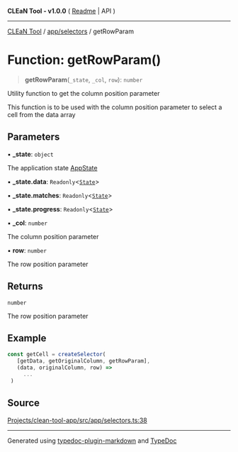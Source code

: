 **CLEaN Tool - v1.0.0** ( [Readme](../../../README.md) \| API )

***

[CLEaN Tool](../../../modules.md) / [app/selectors](../README.md) / getRowParam

# Function: getRowParam()

> **getRowParam**(`_state`, `_col`, `row`): `number`

Utility function to get the column position parameter

This function is to be used with the column position parameter to select a cell from the data array

## Parameters

▪ **\_state**: `object`

The application state [AppState](../../store/type-aliases/AppState.md)

▪ **\_state.data**: `Readonly`\<[`State`](../../../reducers/data/interfaces/State.md)\>

▪ **\_state.matches**: `Readonly`\<[`State`](../../../selectors/progress/progress/private/interfaces/State.md)\>

▪ **\_state.progress**: `Readonly`\<[`State`](../../../selectors/progress/progress/private/interfaces/State.md)\>

▪ **\_col**: `number`

The column position parameter

▪ **row**: `number`

The row position parameter

## Returns

`number`

The row position parameter

## Example

```ts
const getCell = createSelector(
   [getData, getOriginalColumn, getRowParam],
   (data, originalColumn, row) =>
     ...
 )
```

## Source

[Projects/clean-tool-app/src/app/selectors.ts:38](https://github.com/yuckyh/clean-tool-app/)

***

Generated using [typedoc-plugin-markdown](https://www.npmjs.com/package/typedoc-plugin-markdown) and [TypeDoc](https://typedoc.org/)
